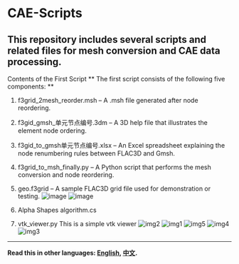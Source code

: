 # CAE-Scripts
## This repository includes several scripts and related files for mesh conversion and CAE data processing.

Contents of the First Script
** The first script consists of the following five components: **


1. f3grid_2mesh_reorder.msh – A .msh file generated after node reordering.
2. f3gid_gmsh_单元节点编号.3dm – A 3D help file that illustrates the element node ordering.
3. f3gid_to_gmsh单元节点编号.xlsx – An Excel spreadsheet explaining the node renumbering rules between FLAC3D and Gmsh.
4. f3grid_to_msh_finally.py – A Python script that performs the mesh conversion and node reordering.
5. geo.f3grid – A sample FLAC3D grid file used for demonstration or testing.
![image](https://github.com/user-attachments/assets/593aa519-9e73-4006-baab-eef92f3e8568)
![image](https://github.com/user-attachments/assets/c744e542-eef0-4a7b-aac7-024fb82a2f2d)


6. Alpha Shapes algorithm.cs
7. vtk_viewer.py This is a simple vtk viewer
![img2](https://github.com/user-attachments/assets/b66ec15f-49b0-48d2-953c-11394fba80b6)
![img1](https://github.com/user-attachments/assets/13bf425c-dde7-40ff-ad07-95b6a5483e6a)
![img5](https://github.com/user-attachments/assets/38982c7d-8a2f-4d34-98f3-b24dd5b5d588)
![img4](https://github.com/user-attachments/assets/b2e78254-8c1c-4fe8-8502-bdbd8cb987be)
![img3](https://github.com/user-attachments/assets/34063481-bd25-4fc3-aea5-cea23409969d)

---
**Read this in other languages: [English](README.md), [中文](README_zh.md).**
